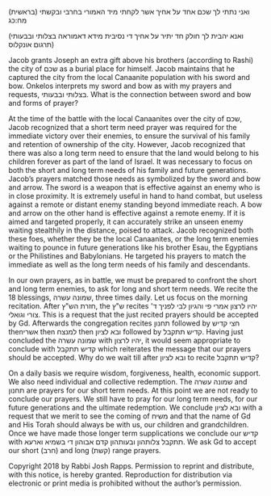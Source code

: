  (ואני נתתי לך שכם אחד על אחיך אשר לקחתי מיד האמורי בחרבי ובקשתי (בראשית מח:כג

(ואנא יהבית לך חולק חד יתיר על אחיך די נסיבית מידא דאמוראה בצלותי ובבעותי (תרגום אונקלוס 

Jacob grants Joseph an extra gift above his brothers (according to Rashi) the city of שכם as a burial place for himself. Jacob maintains that he captured the city from the local Canaanite population with his sword and bow. Onkelos interprets my sword and bow as with my prayers and requests, בצלותי ובבעותי. What is the connection between sword and bow and forms of prayer?

At the time of the battle with the local Canaanites over the city of שכם, Jacob recognized that a short term need prayer was required for the immediate victory over their enemies, to ensure the survival of his family and retention of ownership of the city. However, Jacob recognized that there was also a long term need to ensure that the land would belong to his children forever as part of the land of Israel. It was necessary to focus on both the short and long term needs of his family and future generations. Jacob’s prayers matched those needs as symbolized by the sword and bow and arrow. The sword is a weapon that is effective against an enemy who is in close proximity. It is extremely useful in hand to hand combat, but useless against a remote or distant enemy standing beyond immediate reach. A bow and arrow on the other hand is effective against a remote enemy. If it is aimed and targeted properly, it can accurately strike an unseen enemy waiting stealthily in the distance, poised to attack. Jacob recognized both these foes, whether they be the local Canaanites, or the long term enemies waiting to pounce in future generations like his brother Esau, the Egyptians or the Philistines and Babylonians. He targeted his prayers to match the immediate as well as the long term needs of his family and descendants.

In our own prayers, as in battle, we must be prepared to confront the short and long term enemies, to ask for long and short term needs. We recite the 18 blessings, שמונה עשרה, three times daily. Let us focus on the morning recitation. After חזרת הש"ץ, the ש"ץ recites יהיו לרצון אמרי פי והגיון לבי לפניך ד' צורי וגואלי. This is a request that the just recited prayers should be accepted by Gd. Afterwards the congregation recites תחנון followed by חצי קדיש thenאשרי  then למנצח then  ובא לציון followed by קדיש תתקבל. Having just concluded the שמונה עשרה with יהיו לרצון, it would seem appropriate to conclude with קדיש תתקבל which reiterates the message that our prayers should be accepted. Why do we wait till after ובא לציון to recite קדיש תתקבל?

On a daily basis we require wisdom, forgiveness, health, economic support. We also need individual and collective redemption. The שמונה עשרה and תחנון are prayers for our short term needs. At this point we are not ready to conclude our prayers. We still have to pray for our long term needs, for our future generations and the ultimate redemption. We conclude ובא לציון with a request that we merit to see the coming of משיח and that the name of Gd and His Torah should always be with us, our children and grandchildren. Once we have made those longer term supplications we conclude our קדיש with תתקבל צלותהון ובעותהון קדם אבוהון די בשמיא וארעא. We ask Gd to accept our short (חרב) and long (קשת) range prayers.

Copyright 2018 by Rabbi Josh Rapps. Permission to reprint and distribute, with this notice, is hereby granted. Reproduction for distribution via electronic or print media is prohibited without the author’s permission.

